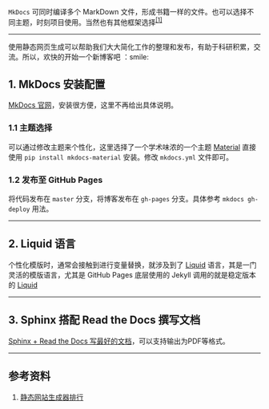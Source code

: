 `MkDocs` 可同时编译多个 MarkDown 文件，形成书籍一样的文件。也可以选择不同主题，时刻项目使用。当然也有其他框架选择<sup>[[1]](#ref01)</sup>

-----

<!--more-->

使用静态网页生成可以帮助我们大大简化工作的整理和发布，有助于科研积累，交流。所以，欢快的开始一个新博客吧 ：smile:

## 1. MkDocs 安装配置

[MkDocs 官网](http://www.mkdocs.org/)，安装很方便，这里不再给出具体说明。

### 1.1 主题选择

可以通过修改主题来个性化，这里选择了一个学术味浓的一个主题 [Material](https://squidfunk.github.io/mkdocs-material/)
直接使用 `pip install mkdocs-material` 安装。修改 `mkdocs.yml` 文件即可。

### 1.2 发布至 GitHub Pages

将代码发布在 `master` 分支，将博客发布在 `gh-pages` 分支。具体参考 `mkdocs gh-deploy` 用法。

-----

## 2. Liquid 语言

个性化模版时，通常会接触到进行变量替换，就涉及到了 [Liquid](https://liquid.bootcss.com/) 语言，其是一门灵活的模版语言，尤其是 GitHub Pages 底层使用的 Jekyll 调用的就是稳定版本的 [Liquid](https://shopify.github.io/liquid/)

-----

## 3. Sphinx 搭配 Read the Docs 撰写文档 

[Sphinx + Read the Docs 写最好的文档](https://avnpc.com/pages/writing-best-documentation-by-sphinx-github-readthedocs)，可以支持输出为PDF等格式。

-----

## 参考资料

1. <a id="ref01">[静态网站生成器排行](https://staticsitegenerators.net/)</a>
